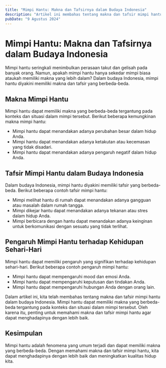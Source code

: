 ```yaml
---
title: "Mimpi Hantu: Makna dan Tafsirnya dalam Budaya Indonesia"
description: "Artikel ini membahas tentang makna dan tafsir mimpi hantu dalam budaya Indonesia, serta pengaruhnya terhadap kehidupan sehari-hari."
pubDate: "9 Agustus 2024"
---
```


# Mimpi Hantu: Makna dan Tafsirnya dalam Budaya Indonesia

Mimpi hantu seringkali menimbulkan perasaan takut dan gelisah pada banyak orang. Namun, apakah mimpi hantu hanya sekedar mimpi biasa ataukah memiliki makna yang lebih dalam? Dalam budaya Indonesia, mimpi hantu diyakini memiliki makna dan tafsir yang berbeda-beda.

## Makna Mimpi Hantu

Mimpi hantu dapat memiliki makna yang berbeda-beda tergantung pada konteks dan situasi dalam mimpi tersebut. Berikut beberapa kemungkinan makna mimpi hantu:

* Mimpi hantu dapat menandakan adanya perubahan besar dalam hidup Anda.
* Mimpi hantu dapat menandakan adanya ketakutan atau kecemasan yang tidak disadari.
* Mimpi hantu dapat menandakan adanya pengaruh negatif dalam hidup Anda.

## Tafsir Mimpi Hantu dalam Budaya Indonesia

Dalam budaya Indonesia, mimpi hantu diyakini memiliki tafsir yang berbeda-beda. Berikut beberapa contoh tafsir mimpi hantu:

* Mimpi melihat hantu di rumah dapat menandakan adanya gangguan atau masalah dalam rumah tangga.
* Mimpi dikejar hantu dapat menandakan adanya tekanan atau stres dalam hidup Anda.
* Mimpi berbicara dengan hantu dapat menandakan adanya keinginan untuk berkomunikasi dengan sesuatu yang tidak terlihat.

## Pengaruh Mimpi Hantu terhadap Kehidupan Sehari-Hari

Mimpi hantu dapat memiliki pengaruh yang signifikan terhadap kehidupan sehari-hari. Berikut beberapa contoh pengaruh mimpi hantu:

* Mimpi hantu dapat mempengaruhi mood dan emosi Anda.
* Mimpi hantu dapat mempengaruhi keputusan dan tindakan Anda.
* Mimpi hantu dapat mempengaruhi hubungan Anda dengan orang lain.

Dalam artikel ini, kita telah membahas tentang makna dan tafsir mimpi hantu dalam budaya Indonesia. Mimpi hantu dapat memiliki makna yang berbeda-beda tergantung pada konteks dan situasi dalam mimpi tersebut. Oleh karena itu, penting untuk memahami makna dan tafsir mimpi hantu agar dapat menghadapinya dengan lebih baik.

## Kesimpulan

Mimpi hantu adalah fenomena yang umum terjadi dan dapat memiliki makna yang berbeda-beda. Dengan memahami makna dan tafsir mimpi hantu, kita dapat menghadapinya dengan lebih baik dan meningkatkan kualitas hidup kita.
